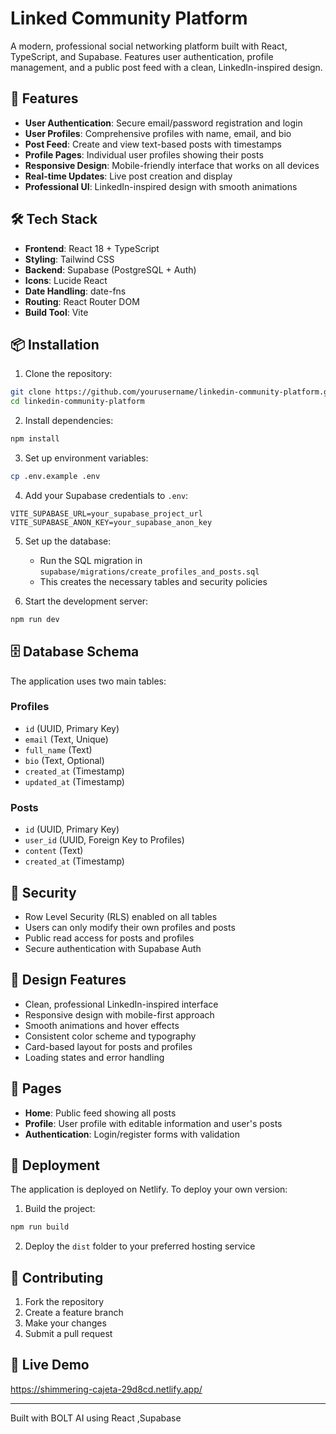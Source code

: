 # Linked Community Platform

A modern, professional social networking platform built with React, TypeScript, and Supabase. Features user authentication, profile management, and a public post feed with a clean, LinkedIn-inspired design.

## 🚀 Features

- **User Authentication**: Secure email/password registration and login
- **User Profiles**: Comprehensive profiles with name, email, and bio
- **Post Feed**: Create and view text-based posts with timestamps
- **Profile Pages**: Individual user profiles showing their posts
- **Responsive Design**: Mobile-friendly interface that works on all devices
- **Real-time Updates**: Live post creation and display
- **Professional UI**: LinkedIn-inspired design with smooth animations

## 🛠️ Tech Stack

- **Frontend**: React 18 + TypeScript
- **Styling**: Tailwind CSS
- **Backend**: Supabase (PostgreSQL + Auth)
- **Icons**: Lucide React
- **Date Handling**: date-fns
- **Routing**: React Router DOM
- **Build Tool**: Vite

## 📦 Installation

1. Clone the repository:
```bash
git clone https://github.com/yourusername/linkedin-community-platform.git
cd linkedin-community-platform
```

2. Install dependencies:
```bash
npm install
```

3. Set up environment variables:
```bash
cp .env.example .env
```

4. Add your Supabase credentials to `.env`:
```
VITE_SUPABASE_URL=your_supabase_project_url
VITE_SUPABASE_ANON_KEY=your_supabase_anon_key
```

5. Set up the database:
   - Run the SQL migration in `supabase/migrations/create_profiles_and_posts.sql`
   - This creates the necessary tables and security policies

6. Start the development server:
```bash
npm run dev
```

## 🗄️ Database Schema

The application uses two main tables:

### Profiles
- `id` (UUID, Primary Key)
- `email` (Text, Unique)
- `full_name` (Text)
- `bio` (Text, Optional)
- `created_at` (Timestamp)
- `updated_at` (Timestamp)

### Posts
- `id` (UUID, Primary Key)
- `user_id` (UUID, Foreign Key to Profiles)
- `content` (Text)
- `created_at` (Timestamp)

## 🔐 Security

- Row Level Security (RLS) enabled on all tables
- Users can only modify their own profiles and posts
- Public read access for posts and profiles
- Secure authentication with Supabase Auth

## 🎨 Design Features

- Clean, professional LinkedIn-inspired interface
- Responsive design with mobile-first approach
- Smooth animations and hover effects
- Consistent color scheme and typography
- Card-based layout for posts and profiles
- Loading states and error handling

## 📱 Pages

- **Home**: Public feed showing all posts
- **Profile**: User profile with editable information and user's posts
- **Authentication**: Login/register forms with validation

## 🚀 Deployment

The application is deployed on Netlify. To deploy your own version:

1. Build the project:
```bash
npm run build
```

2. Deploy the `dist` folder to your preferred hosting service

## 🤝 Contributing

1. Fork the repository
2. Create a feature branch
3. Make your changes
4. Submit a pull request


## 🔗 Live Demo

https://shimmering-cajeta-29d8cd.netlify.app/

---

Built with BOLT AI
using React ,Supabase
